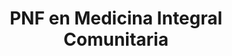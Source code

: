 ---
title: 'PNF en Medicina Integral Comunitaria'
description: 'Formación de médicos con enfoque en la atención primaria y comunitaria.'
nivel: 'Licenciatura'
curso: 'pregrado'
icon: 'ClipboardPlus'
color: '#673ab7'
area: 'ciencias de la salud'
ubicacion: 'Calle Norte, entre Av. Manaure y Calle Toledo, Municipios: Mauroa, Colina, Petit, San Francisco, Monseñor Iturriza, Silva, Democracia, Federación, Carirubana, Dabajuro'
---